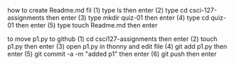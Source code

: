 how to create Readme.md fil
(1) type ls then enter
(2) type cd csci-127-assignments then enter
(3) type mkdir quiz-01 then enter
(4) type cd quiz-01 then enter
(5) type touch Readme.md then enter

to move p1.py to github
(1) cd csci127-assignments then enter
(2) touch p1.py then enter
(3) open p1.py in thonny and edit file
(4) git add p1.py then enter
(5) git commit -a -m "added p1" then enter
(6) git push then enter


